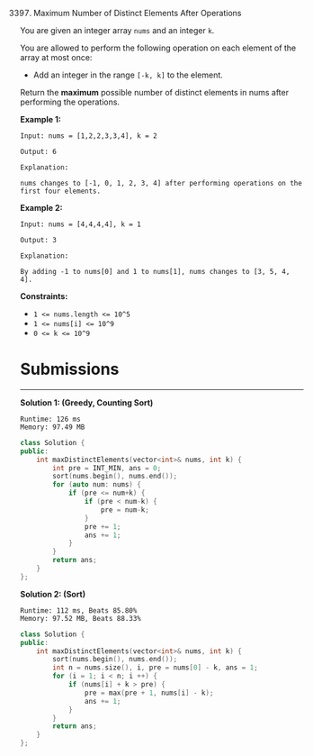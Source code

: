 3397. Maximum Number of Distinct Elements After Operations

You are given an integer array `nums` and an integer `k`.

You are allowed to perform the following operation on each element of the array at most once:

* Add an integer in the range `[-k, k]` to the element.

Return the **maximum** possible number of distinct elements in nums after performing the operations.

 

**Example 1:**
```
Input: nums = [1,2,2,3,3,4], k = 2

Output: 6

Explanation:

nums changes to [-1, 0, 1, 2, 3, 4] after performing operations on the first four elements.
```

**Example 2:**
```
Input: nums = [4,4,4,4], k = 1

Output: 3

Explanation:

By adding -1 to nums[0] and 1 to nums[1], nums changes to [3, 5, 4, 4].
```
 

**Constraints:**

* `1 <= nums.length <= 10^5`
* `1 <= nums[i] <= 10^9`
* `0 <= k <= 10^9`

# Submissions
---
**Solution 1: (Greedy, Counting Sort)**
```
Runtime: 126 ms
Memory: 97.49 MB
```
```c++
class Solution {
public:
    int maxDistinctElements(vector<int>& nums, int k) {
        int pre = INT_MIN, ans = 0;
        sort(nums.begin(), nums.end());
        for (auto num: nums) {
            if (pre <= num+k) {
                if (pre < num-k) {
                    pre = num-k;
                }
                pre += 1;
                ans += 1;
            }
        }
        return ans;
    }
};
```

**Solution 2: (Sort)**
```
Runtime: 112 ms, Beats 85.80%
Memory: 97.52 MB, Beats 88.33%
```
```c++
class Solution {
public:
    int maxDistinctElements(vector<int>& nums, int k) {
        sort(nums.begin(), nums.end());
        int n = nums.size(), i, pre = nums[0] - k, ans = 1;
        for (i = 1; i < n; i ++) {
            if (nums[i] + k > pre) {
                pre = max(pre + 1, nums[i] - k);
                ans += 1;
            }
        }
        return ans;
    }
};
```
